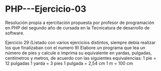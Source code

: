 # PHP---Ejercicio-03
Resolución propia a ejercitación propuesta por profesor de programación en PHP del segundo año de cursada en la Tecnicatura de desarrollo de software.

Ejercicio 29 (Listado con varios ejercicios distintos, siempre debia realizar los que finalizaban con el numero 9)
Elabore un programa que lea un número de pies y calcule e imprima su equivalente en
yardas, pulgadas, centímetros y metros, de acuerdo con las siguientes equivalencias:
1 pie = 12 pulgadas
1 yarda = 3 pies
1 pulgada = 2,54 cm
1 m = 100 cm
